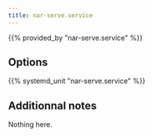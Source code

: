 ```yaml
---
title: nar-serve.service
---
```


{{% provided_by "nar-serve.service" %}}

## Options

{{% systemd_unit "nar-serve.service" %}}

## Additionnal notes

Nothing here.